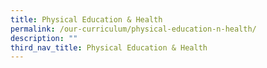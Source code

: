 ```yaml
---
title: Physical Education & Health
permalink: /our-curriculum/physical-education-n-health/
description: ""
third_nav_title: Physical Education & Health
---
```

